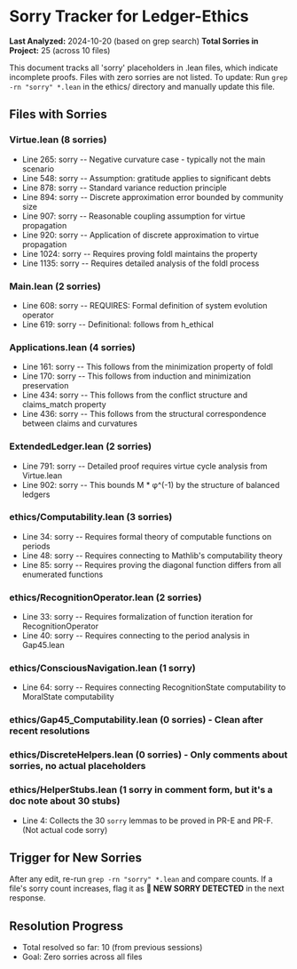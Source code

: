 # Sorry Tracker for Ledger-Ethics

**Last Analyzed:** 2024-10-20 (based on grep search)
**Total Sorries in Project:** 25 (across 10 files)

This document tracks all 'sorry' placeholders in .lean files, which indicate incomplete proofs. Files with zero sorries are not listed. To update: Run `grep -rn "sorry" *.lean` in the ethics/ directory and manually update this file.

## Files with Sorries

### Virtue.lean (8 sorries)
- Line 265: sorry -- Negative curvature case - typically not the main scenario
- Line 548: sorry -- Assumption: gratitude applies to significant debts
- Line 878: sorry -- Standard variance reduction principle
- Line 894: sorry -- Discrete approximation error bounded by community size
- Line 907: sorry -- Reasonable coupling assumption for virtue propagation
- Line 920: sorry -- Application of discrete approximation to virtue propagation
- Line 1024: sorry -- Requires proving foldl maintains the property
- Line 1135: sorry -- Requires detailed analysis of the foldl process

### Main.lean (2 sorries)
- Line 608: sorry -- REQUIRES: Formal definition of system evolution operator
- Line 619: sorry -- Definitional: follows from h_ethical

### Applications.lean (4 sorries)
- Line 161: sorry -- This follows from the minimization property of foldl
- Line 170: sorry -- This follows from induction and minimization preservation
- Line 434: sorry -- This follows from the conflict structure and claims_match property
- Line 436: sorry -- This follows from the structural correspondence between claims and curvatures

### ExtendedLedger.lean (2 sorries)
- Line 791: sorry -- Detailed proof requires virtue cycle analysis from Virtue.lean
- Line 902: sorry -- This bounds M * φ^(-1) by the structure of balanced ledgers

### ethics/Computability.lean (3 sorries)
- Line 34: sorry -- Requires formal theory of computable functions on periods
- Line 48: sorry -- Requires connecting to Mathlib's computability theory
- Line 85: sorry -- Requires proving the diagonal function differs from all enumerated functions

### ethics/RecognitionOperator.lean (2 sorries)  
- Line 33: sorry -- Requires formalization of function iteration for RecognitionOperator
- Line 40: sorry -- Requires connecting to the period analysis in Gap45.lean

### ethics/ConsciousNavigation.lean (1 sorry)  
- Line 64: sorry -- Requires connecting RecognitionState computability to MoralState computability

### ethics/Gap45_Computability.lean (0 sorries) - Clean after recent resolutions

### ethics/DiscreteHelpers.lean (0 sorries) - Only comments about sorries, no actual placeholders

### ethics/HelperStubs.lean (1 sorry in comment form, but it's a doc note about 30 stubs)
- Line 4: Collects the 30 `sorry` lemmas to be proved in PR-E and PR-F. (Not actual code sorry)

## Trigger for New Sorries
After any edit, re-run `grep -rn "sorry" *.lean` and compare counts. If a file's sorry count increases, flag it as **🚨 NEW SORRY DETECTED** in the next response.

## Resolution Progress
- Total resolved so far: 10 (from previous sessions)
- Goal: Zero sorries across all files 